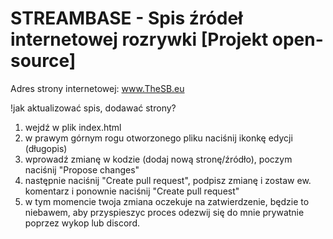 # STREAMBASE - Spis źródeł internetowej rozrywki [Projekt open-source]

Adres strony internetowej: www.TheSB.eu

!jak aktualizować spis, dodawać strony?

1. wejdź w plik index.html
2. w prawym górnym rogu otworzonego pliku naciśnij ikonkę edycji (długopis)
3. wprowadź zmianę w kodzie (dodaj nową stronę/źródło), poczym naciśnij "Propose changes"
4. następnie naciśnij "Create pull request", podpisz zmianę i zostaw ew. komentarz i ponownie naciśnij "Create pull request"
5. w tym momencie twoja zmiana oczekuje na zatwierdzenie, będzie to niebawem, aby przyspieszyc proces odezwij się do mnie prywatnie poprzez wykop lub discord.
